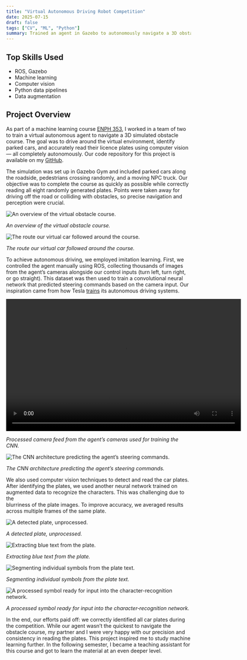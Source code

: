 ```yaml
---
title: "Virtual Autonomous Driving Robot Competition"
date: 2025-07-15
draft: false
tags: ["CV", "ML", "Python"]
summary: Trained an agent in Gazebo to autonomously navigate a 3D obstacle course (imitation learning) and correctly read random license plates (CNN) while avoiding collisions.
---
```


## Top Skills Used

- ROS, Gazebo
- Machine learning
- Computer vision
- Python data pipelines
- Data augmentation

## Project Overview

As part of a machine learning course [ENPH 353](https://projectlab.engphys.ubc.ca/enph-353/), I worked in a team of two to train a virtual autonomous agent to navigate a 3D simulated obstacle course. The goal was to drive
around the virtual environment, identify parked cars, and accurately
read their licence plates using computer vision — all completely
autonomously. Our code repository for this project is available on
my [GitHub](https://github.com/polinamials/ENPH353_Team7).

The simulation was set up in Gazebo Gym and included parked cars
along the roadside, pedestrians crossing randomly, and a moving NPC
truck. Our objective was to complete the course as quickly as
possible while correctly reading all eight randomly generated
plates. Points were taken away for driving off the road or colliding
with obstacles, so precise navigation and perception were crucial.
        

![An overview of the virtual obstacle course.](featured.png)  

*An overview of the virtual obstacle course.*

![The route our virtual car followed around the course.](route.png)  

*The route our virtual car followed around the course.*

To achieve autonomous driving, we employed imitation learning.
First, we controlled the agent manually using ROS, collecting
thousands of images from the agent’s cameras alongside our control
inputs (turn left, turn right, or go straight). This dataset was
then used to train a convolutional neural network that predicted
steering commands based on the camera input. Our inspiration came
from how Tesla [trains](https://youtu.be/0AwMqjGZMyk) its
autonomous driving systems.

<video controls width="640" height="360">
  <source src="driving_compatible.mp4" type="video/mp4">
  Your browser does not support the video tag. Please update your browser or [download the video](driving_compatible.mp4).
</video>  

*Processed camera feed from the agent’s cameras used for training the CNN.*

![The CNN architecture predicting the agent’s steering commands.](model.png) 

*The CNN architecture predicting the agent’s steering commands.*

We also used computer vision techniques to detect and read the car plates. After identifying the plates, we used another 
neural network trained on augmented data to recognize the characters. This was challenging due to the  
blurriness of the plate images. To improve accuracy, we averaged results across multiple frames of the same plate.
        

![A detected plate, unprocessed.](plate1.png) 

*A detected plate, unprocessed.*

![Extracting blue text from the plate.](plate2.png)  

*Extracting blue text from the plate.*

![Segmenting individual symbols from the plate text.](plate3.png)  

*Segmenting individual symbols from the plate text.*

![A processed symbol ready for input into the character-recognition network.](plate4.png) 
 
*A processed symbol ready for input into the character‑recognition network.*

In the end, our efforts paid off: we correctly identified all car plates during the competition. While our agent wasn’t the 
quickest to navigate the obstacle course, my partner and I were very happy with our precision and consistency in reading the plates. 
This project inspired me to study machine learning further. In the following semester, I became a teaching assistant 
for this course and got to learn the material at an even deeper level.
